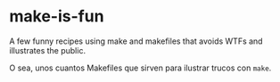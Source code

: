 # make-is-fun

A few funny recipes using make and makefiles that avoids WTFs and
illustrates the public.

O sea, unos cuantos Makefiles que sirven para ilustrar trucos con `make`.
